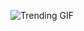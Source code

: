 
<!-- GIF_SECTION -->
![Trending GIF](https://media3.giphy.com/media/v1.Y2lkPThiYjIxNzcyZ3VtaW1uYjhvNGw2Yzg3NmE3YXY5eXgyOGl1cnNobzByOG9leDRlNCZlcD12MV9naWZzX3NlYXJjaCZjdD1n/ES9cAJlcxblRESzOH1/giphy.gif)
<!-- END_GIF_SECTION -->

